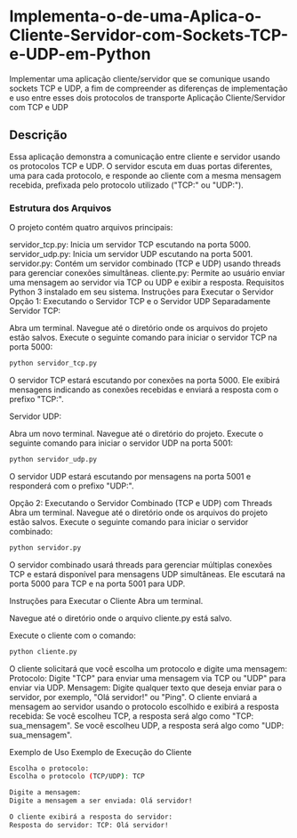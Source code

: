 # Implementa-o-de-uma-Aplica-o-Cliente-Servidor-com-Sockets-TCP-e-UDP-em-Python

Implementar uma aplicação cliente/servidor que se comunique usando sockets TCP e UDP, a fim de compreender as diferenças de implementação e uso entre esses dois protocolos de transporte
Aplicação Cliente/Servidor com TCP e UDP

## Descrição
Essa aplicação demonstra a comunicação entre cliente e servidor usando os protocolos TCP e UDP. O servidor escuta em duas portas diferentes, uma para cada protocolo, e responde ao cliente com a mesma mensagem recebida, prefixada pelo protocolo utilizado ("TCP:" ou "UDP:").

### Estrutura dos Arquivos
O projeto contém quatro arquivos principais:

servidor_tcp.py: Inicia um servidor TCP escutando na porta 5000.
servidor_udp.py: Inicia um servidor UDP escutando na porta 5001.
servidor.py: Contém um servidor combinado (TCP e UDP) usando threads para gerenciar conexões simultâneas.
cliente.py: Permite ao usuário enviar uma mensagem ao servidor via TCP ou UDP e exibir a resposta.
Requisitos
Python 3 instalado em seu sistema.
Instruções para Executar o Servidor
Opção 1: Executando o Servidor TCP e o Servidor UDP Separadamente
Servidor TCP:

Abra um terminal.
Navegue até o diretório onde os arquivos do projeto estão salvos.
Execute o seguinte comando para iniciar o servidor TCP na porta 5000:
```bash
python servidor_tcp.py
```
O servidor TCP estará escutando por conexões na porta 5000. Ele exibirá mensagens indicando as conexões recebidas e enviará a resposta com o prefixo "TCP:".

Servidor UDP:

Abra um novo terminal.
Navegue até o diretório do projeto.
Execute o seguinte comando para iniciar o servidor UDP na porta 5001:
```bash
python servidor_udp.py
```
O servidor UDP estará escutando por mensagens na porta 5001 e responderá com o prefixo "UDP:".

Opção 2: Executando o Servidor Combinado (TCP e UDP) com Threads
Abra um terminal.
Navegue até o diretório onde os arquivos do projeto estão salvos.
Execute o seguinte comando para iniciar o servidor combinado:
```bash
python servidor.py
```
O servidor combinado usará threads para gerenciar múltiplas conexões TCP e estará disponível para mensagens UDP simultâneas. Ele escutará na porta 5000 para TCP e na porta 5001 para UDP.

Instruções para Executar o Cliente
Abra um terminal.

Navegue até o diretório onde o arquivo cliente.py está salvo.

Execute o cliente com o comando:
```bash
python cliente.py
```
O cliente solicitará que você escolha um protocolo e digite uma mensagem:
Protocolo: Digite "TCP" para enviar uma mensagem via TCP ou "UDP" para enviar via UDP.
Mensagem: Digite qualquer texto que deseja enviar para o servidor, por exemplo, "Olá servidor!" ou "Ping".
O cliente enviará a mensagem ao servidor usando o protocolo escolhido e exibirá a resposta recebida:
Se você escolheu TCP, a resposta será algo como "TCP: sua_mensagem".
Se você escolheu UDP, a resposta será algo como "UDP: sua_mensagem".

Exemplo de Uso
Exemplo de Execução do Cliente
```bash
Escolha o protocolo:
Escolha o protocolo (TCP/UDP): TCP

Digite a mensagem:
Digite a mensagem a ser enviada: Olá servidor!

O cliente exibirá a resposta do servidor:
Resposta do servidor: TCP: Olá servidor!
```
